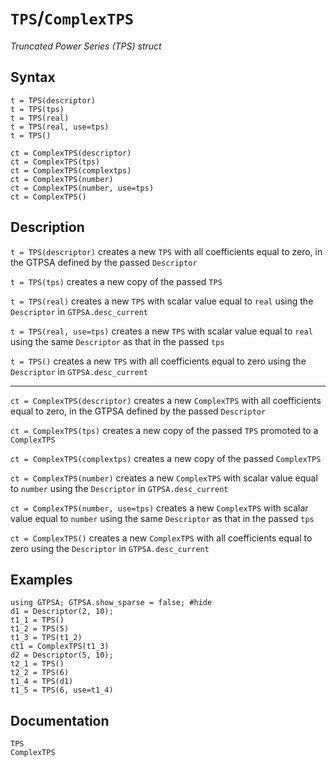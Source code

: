 # `TPS`/`ComplexTPS`
*Truncated Power Series (TPS) struct*
## Syntax
```
t = TPS(descriptor)
t = TPS(tps)
t = TPS(real)
t = TPS(real, use=tps)
t = TPS() 

ct = ComplexTPS(descriptor)
ct = ComplexTPS(tps)
ct = ComplexTPS(complextps)
ct = ComplexTPS(number)
ct = ComplexTPS(number, use=tps)
ct = ComplexTPS() 
```

## Description
`t = TPS(descriptor)` creates a new `TPS` with all coefficients equal to zero, in the GTPSA defined by the passed `Descriptor`

`t = TPS(tps)` creates a new copy of the passed `TPS`

`t = TPS(real)` creates a new `TPS` with scalar value equal to `real` using the `Descriptor` in `GTPSA.desc_current`

`t = TPS(real, use=tps)` creates a new `TPS` with scalar value equal to `real` using the same `Descriptor` as that in the passed `tps`

`t = TPS()` creates a new `TPS` with all coefficients equal to zero using the `Descriptor` in `GTPSA.desc_current`

-----

`ct = ComplexTPS(descriptor)` creates a new `ComplexTPS` with all coefficients equal to zero, in the GTPSA defined by the passed `Descriptor`

`ct = ComplexTPS(tps)` creates a new copy of the passed `TPS` promoted to a `ComplexTPS`

`ct = ComplexTPS(complextps)` creates a new copy of the passed `ComplexTPS`

`ct = ComplexTPS(number)` creates a new `ComplexTPS` with scalar value equal to `number` using the `Descriptor` in `GTPSA.desc_current`

`ct = ComplexTPS(number, use=tps)` creates a new `ComplexTPS` with scalar value equal to `number` using the same `Descriptor` as that in the passed `tps`

`ct = ComplexTPS()` creates a new `ComplexTPS` with all coefficients equal to zero using the `Descriptor` in `GTPSA.desc_current`

## Examples
```@repl desc
using GTPSA; GTPSA.show_sparse = false; #hide
d1 = Descriptor(2, 10);
t1_1 = TPS()
t1_2 = TPS(5)
t1_3 = TPS(t1_2)
ct1 = ComplexTPS(t1_3)
d2 = Descriptor(5, 10);
t2_1 = TPS()
t2_2 = TPS(6)
t1_4 = TPS(d1)
t1_5 = TPS(6, use=t1_4)
```

## Documentation
```@docs
TPS
ComplexTPS
```